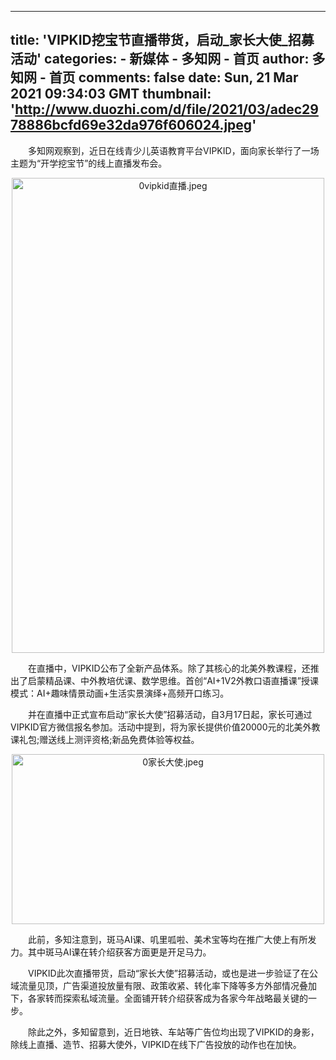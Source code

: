
---
title: 'VIPKID挖宝节直播带货，启动_家长大使_招募活动'
categories: 
    - 新媒体
    - 多知网 - 首页
author: 多知网 - 首页
comments: false
date: Sun, 21 Mar 2021 09:34:03 GMT
thumbnail: 'http://www.duozhi.com/d/file/2021/03/adec2978886bcfd69e32da976f606024.jpeg'
---

<div>   
<p>　　多知网观察到，近日在线青少儿英语教育平台VIPKID，面向家长举行了一场主题为“开学挖宝节”的线上直播发布会。</p>
<p align="center"><img src="http://www.duozhi.com/d/file/2021/03/adec2978886bcfd69e32da976f606024.jpeg" alt="0vipkid直播.jpeg" width="500" height="760" referrerpolicy="no-referrer"></p>
<p>　　在直播中，VIPKID公布了全新产品体系。除了其核心的北美外教课程，还推出了启蒙精品课、中外教培优课、数学思维。首创“AI+1V2外教口语直播课”授课模式：AI+趣味情景动画+生活实景演绎+高频开口练习。</p>
<p>　　并在直播中正式宣布启动“家长大使”招募活动，自3月17日起，家长可通过VIPKID官方微信报名参加。活动中提到，将为家长提供价值20000元的北美外教课礼包;赠送线上测评资格;新品免费体验等权益。　　</p>
<p align="center"><img src="http://www.duozhi.com/d/file/2021/03/f3fba425691c004fda77f6d141b699a8.jpeg" alt="0家长大使.jpeg" width="500" height="272" referrerpolicy="no-referrer"></p>
<p>　　此前，多知注意到，斑马AI课、叽里呱啦、美术宝等均在推广大使上有所发力。其中斑马AI课在转介绍获客方面更是开足马力。</p>
<p>　　VIPKID此次直播带货，启动“家长大使”招募活动，或也是进一步验证了在公域流量见顶，广告渠道投放量有限、政策收紧、转化率下降等多方外部情况叠加下，各家转而探索私域流量。全面铺开转介绍获客成为各家今年战略最关键的一步。</p>
<p>　　除此之外，多知留意到，近日地铁、车站等广告位均出现了VIPKID的身影，除线上直播、造节、招募大使外，VIPKID在线下广告投放的动作也在加快。</p>  
</div>
            